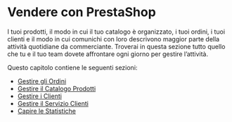 # Vendere con PrestaShop

I tuoi prodotti, il modo in cui il tuo catalogo è organizzato, i tuoi ordini, i tuoi clienti e il modo in cui comunichi con loro descrivono maggior parte della attività quotidiane da commerciante. Troverai in questa sezione tutto quello che tu e il tuo team dovete affrontare ogni giorno per gestire l’attività.

Questo capitolo contiene le seguenti sezioni:

* [Gestire gli Ordini](gestire-ordini/)
* [Gestire il Catalogo Prodotti](gestire-catalogo/)
* [Gestire i Clienti](gestire-clienti/)
* [Gestire il Servizio Clienti](gestire-servizio-clienti/)
* [Capire le Statistiche](capire-statistiche.md)

